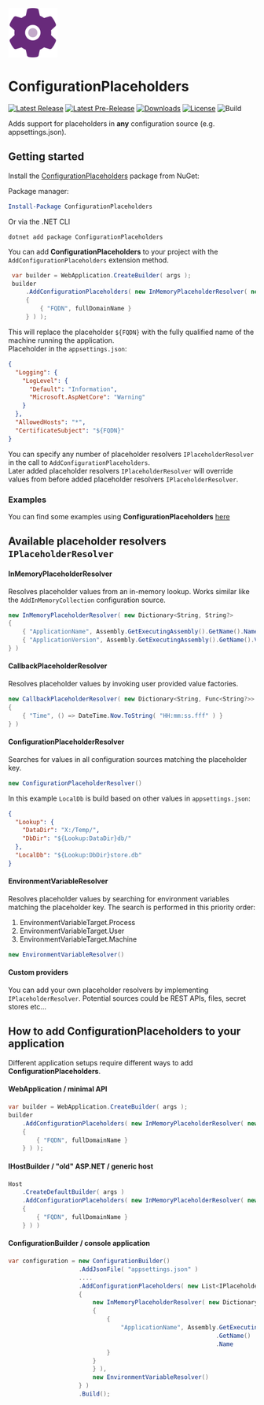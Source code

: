 <img width="100px" src="https://github.com/DaveSenn/ConfigurationPlaceholders/blob/master/data/icon_500.png" />

# ConfigurationPlaceholders 

[![Latest Release](https://img.shields.io/nuget/v/ConfigurationPlaceholders?logo=nuget&label=release&style=flat-square)](https://www.nuget.org/packages/ConfigurationPlaceholders)
[![Latest Pre-Release](https://img.shields.io/nuget/vpre/ConfigurationPlaceholders?logo=nuget&color=yellow&label=pre-release&style=flat-square)](https://www.nuget.org/packages/ConfigurationPlaceholders/absoluteLatest)
[![Downloads](https://img.shields.io/nuget/dt/ConfigurationPlaceholders.svg?style=flat-square&logo=data%3Aimage%2Fpng%3Bbase64%2CiVBORw0KGgoAAAANSUhEUgAAAEAAAABACAYAAACqaXHeAAAAAXNSR0IArs4c6QAAAARnQU1BAACxjwv8YQUAAAAJcEhZcwAAHYcAAB2HAY%2Fl8WUAAAAZdEVYdFNvZnR3YXJlAHBhaW50Lm5ldCA0LjAuMTnU1rJkAAABrUlEQVR4XuXQQW7DMAxE0Rw1R%2BtN3XAjBOpPaptfsgkN8DazIDB8bNu2NCxXguVKsFwJlrJs6KYGS1k2dFODpSwbuqnBUpYN3dRgKcuGbmqwlGVDNzVYyrKhmxosZdnQTQ2WsmzopgZLWTZ0U4OlLBu6qcFSlg3d1GApy4ZuarCUZUM3NVjKsqGbGixl2dBNDZaybOimBktZNnRTg6UsG7qpwVKWDd3UYPnB86VKfl5owx9YflHhCbvHByz%2FcecnHBofsNzhjk84PD5gudOdnnBqfMDygDs84fT4gOVBVz4hNT5gecIVT0iPD1ieNPMJyviAZcKMJ2jjA5ZJI5%2Bgjg9YCkY8QR8fsJSYTxgyPmApMp4wbHzAUpZ5wtDxAcsBzjxh%2BPiA5SBHnjBlfMByoD1PmDY%2BYDnYtydMHR%2BwnICeMH18wHKS9ydcMj5gOVE84bLxAcuVYLkSLDvVQ5saLDvVQ5saLDvVQ5saLDvVQ5saLDvVQ5saLDvVQ5saLDvVQ5saLDvVQ5saLDvVQ5saLDvVQ5saLDvVQ5saLDvVQ5saLFeC5UqwXAmW69gev7WIMc4gs9idAAAAAElFTkSuQmCC)](https://www.nuget.org/packages/ConfigurationPlaceholders/)
[![License](https://img.shields.io/badge/license-MIT-blue.svg?style=flat-square&logo=data%3Aimage%2Fpng%3Bbase64%2CiVBORw0KGgoAAAANSUhEUgAAAEAAAABACAYAAACqaXHeAAAAAXNSR0IArs4c6QAAAARnQU1BAACxjwv8YQUAAAAJcEhZcwAAHYcAAB2HAY%2Fl8WUAAAAZdEVYdFNvZnR3YXJlAHBhaW50Lm5ldCA0LjAuMTCtCgrAAAADB0lEQVR4XtWagXETMRREUwIlUAIlUAodQAl0AJ1AB9BB6AA6gA6MduKbkX%2BevKecNk525jHO3l%2Fp686xlJC70%2Bl0C942vjV%2Bn9FreVQbBc0wWujfRpW8Z78JaIb53hhJ1ygTA80w9PQ36duBMjHQHPCuoQZfutSjeqU1PAJN4E3j2pN7aVKv6pnWcgGawNfGa5N6prVcgGZBn8yvVXZXQbOgPXokXaPMNZwoc41D%2FaHZ8b7hpBrKjnCizIjD%2FaHZ8aPR6%2BeZXqqh7Agnyow43B%2BaZz40qnQ36a6rlsYgnChDLOkPzTN1z%2B9PafU0N3OAcaIMsaQ%2FNBufG1X9JyrtDMr0Y4xwokxlWX%2BPjAYdemhPrWeDvYcPJ8r0LO3v4oszNfivQQuTp2u9qJGKE2V6lvZ38UVj9q3t3oqEE2U2lvfXF4t6qPjTqDUV1fRyhw8nymws768vfOr2NtqOqFY4UUZE%2BusL6VDRX7%2FGzOHDiTIi0t9WMPsUKzNPx4kysf62gmuHir3sPXw4USbWny485ZOc2PsJ7VTro%2F3pwp5DxV7qHq2xa41TrY%2F2J7PfJkaHir3UwwdtU061PtqfTP0CUaYm2v3LxCtoDI2lMWk8p1of7Y8K0jhRJgaaYZwoE0P%2FpFUndZqtP6T4BE2zC5qtP6T4BE2zC5qtPyRN8OvhZUQae3ZBtT7anyb49PA6Ivp5wKnWR%2FvbJkncZXr6wokysf62CXRCWjmJxhqd2JwoE%2BuvTqS37JGJlB39GLzhRJmN5f31gz8XTpSJgWYYJ8rEQDOME2VioBnGiTIx0AzjRJkYaIZxokwMNMM4USYGmmGcKBMDzTBOlImBZhgnysRAM4wTZWKgGcaJMjHQDONEmRhohnGiTAw0wzhRJgaaYZwoEwPNME6UiYFmGCfKxEAzjBNlYqAZxokyMdAMoL%2FO%2BNi4bzjpT1e%2BNFb8V7gFzUXMLHqk%2BM1A8wArFj1S5GagOUly0SMtuxloTnJrUU%2B7QXOSW4t62g2ak9xa1NNu0Jzk1qKednK6%2Bw9roIB8keT%2F3QAAAABJRU5ErkJggg%3D%3D)](LICENSE.md)
![Build](https://github.com/DaveSenn/ConfigurationPlaceholders/actions/workflows/github-actions.yml/badge.svg)

Adds support for placeholders in **any** configuration source (e.g. appsettings.json).

## Getting started

Install the [ConfigurationPlaceholders](https://www.nuget.org/packages/ConfigurationPlaceholders/) package from NuGet:

Package manager:
```powershell
Install-Package ConfigurationPlaceholders
```
Or via the .NET CLI
```pwsh
dotnet add package ConfigurationPlaceholders
```

You can add **ConfigurationPlaceholders** to your project with the `AddConfigurationPlaceholders` extension method.

```c#
 var builder = WebApplication.CreateBuilder( args ); 
 builder 
     .AddConfigurationPlaceholders( new InMemoryPlaceholderResolver( new Dictionary<String, String?> 
     { 
         { "FQDN", fullDomainName } 
     } ) ); 
```

This will replace the placeholder `${FQDN}` with the fully qualified name of the machine running the application.  
Placeholder in the `appsettings.json`:

```json
{
  "Logging": {
    "LogLevel": {
      "Default": "Information",
      "Microsoft.AspNetCore": "Warning"
    }
  },
  "AllowedHosts": "*",
  "CertificateSubject": "${FQDN}"
}
```

You can specify any number of placeholder resolvers `IPlaceholderResolver` in the call to `AddConfigurationPlaceholders`.  
Later added placeholder resolvers `IPlaceholderResolver` will override values from before added placeholder resolvers `IPlaceholderResolver`.

### Examples
You can find some examples using **ConfigurationPlaceholders** [here](https://github.com/DaveSenn/ConfigurationPlaceholders/tree/doc/examples)


## Available placeholder resolvers `IPlaceholderResolver`

#### InMemoryPlaceholderResolver
Resolves placeholder values from an in-memory lookup. Works similar like the `AddInMemoryCollection` configuration source.

```c#
new InMemoryPlaceholderResolver( new Dictionary<String, String?>
{
    { "ApplicationName", Assembly.GetExecutingAssembly().GetName().Name },
    { "ApplicationVersion", Assembly.GetExecutingAssembly().GetName().Version!.ToString() }
} )
```

#### CallbackPlaceholderResolver
Resolves placeholder values by invoking user provided value factories.

```c#
new CallbackPlaceholderResolver( new Dictionary<String, Func<String?>>
{
    { "Time", () => DateTime.Now.ToString( "HH:mm:ss.fff" ) }
} )
```

#### ConfigurationPlaceholderResolver
Searches for values in all configuration sources matching the placeholder key.

```c#
new ConfigurationPlaceholderResolver()
```

In this example `LocalDb` is build based on other values in `appsettings.json`:
```json
{
  "Lookup": {
    "DataDir": "X:/Temp/",
    "DbDir": "${Lookup:DataDir}db/"
  },
  "LocalDb": "${Lookup:DbDir}store.db"
}
```

#### EnvironmentVariableResolver
Resolves placeholder values by searching for environment variables matching the placeholder key. The search is performed in this priority order:
1. EnvironmentVariableTarget.Process
2. EnvironmentVariableTarget.User
3. EnvironmentVariableTarget.Machine

```c#
new EnvironmentVariableResolver()
```

#### Custom providers
You can add your own placeholder resolvers by implementing `IPlaceholderResolver`.
Potential sources could be REST APIs, files, secret stores etc...


## How to add ConfigurationPlaceholders to your application
Different application setups require different ways to add **ConfigurationPlaceholders**.

#### WebApplication / minimal API

```c#
var builder = WebApplication.CreateBuilder( args );
builder
    .AddConfigurationPlaceholders( new InMemoryPlaceholderResolver( new Dictionary<String, String?>
    {
        { "FQDN", fullDomainName }
    } ) );
```

#### IHostBuilder / "old" ASP.NET / generic host

```c#
Host
    .CreateDefaultBuilder( args )
    .AddConfigurationPlaceholders( new InMemoryPlaceholderResolver( new Dictionary<String, String?>
    {
        { "FQDN", fullDomainName }
    } ) )
```

#### ConfigurationBuilder / console application

```c#
var configuration = new ConfigurationBuilder()
                    .AddJsonFile( "appsettings.json" )
                    ....
                    .AddConfigurationPlaceholders( new List<IPlaceholderResolver>
                    {
                        new InMemoryPlaceholderResolver( new Dictionary<String, String?>
                        {
                            {
                                "ApplicationName", Assembly.GetExecutingAssembly()
                                                           .GetName()
                                                           .Name
                            }
                        }
                        } ),
                        new EnvironmentVariableResolver()
                    } )
                    .Build();
```